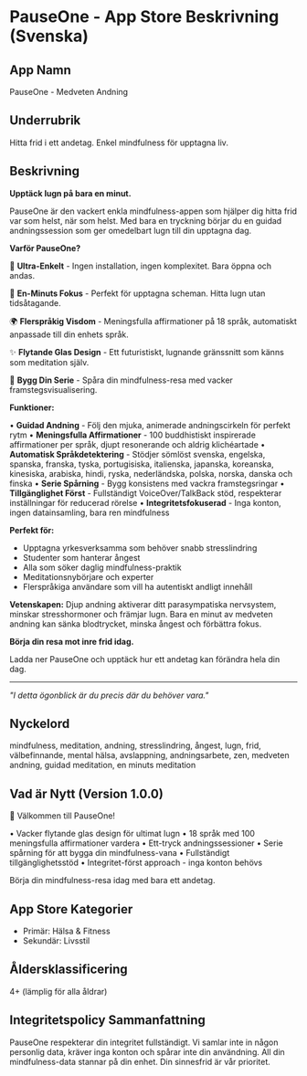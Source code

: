 # PauseOne - App Store Beskrivning (Svenska)

## App Namn

PauseOne - Medveten Andning

## Underrubrik

Hitta frid i ett andetag. Enkel mindfulness för upptagna liv.

## Beskrivning

**Upptäck lugn på bara en minut.**

PauseOne är den vackert enkla mindfulness-appen som hjälper dig hitta frid var som helst, när som helst. Med bara en tryckning börjar du en guidad andningssession som ger omedelbart lugn till din upptagna dag.

**Varför PauseOne?**

🌸 **Ultra-Enkelt** - Ingen installation, ingen komplexitet. Bara öppna och andas.

🎯 **En-Minuts Fokus** - Perfekt för upptagna scheman. Hitta lugn utan tidsåtagande.

🌍 **Flerspråkig Visdom** - Meningsfulla affirmationer på 18 språk, automatiskt anpassade till din enhets språk.

✨ **Flytande Glas Design** - Ett futuristiskt, lugnande gränssnitt som känns som meditation själv.

🔄 **Bygg Din Serie** - Spåra din mindfulness-resa med vacker framstegsvisualisering.

**Funktioner:**

• **Guidad Andning** - Följ den mjuka, animerade andningscirkeln för perfekt rytm
• **Meningsfulla Affirmationer** - 100 buddhistiskt inspirerade affirmationer per språk, djupt resonerande och aldrig klichéartade
• **Automatisk Språkdetektering** - Stödjer sömlöst svenska, engelska, spanska, franska, tyska, portugisiska, italienska, japanska, koreanska, kinesiska, arabiska, hindi, ryska, nederländska, polska, norska, danska och finska
• **Serie Spårning** - Bygg konsistens med vackra framstegsringar
• **Tillgänglighet Först** - Fullständigt VoiceOver/TalkBack stöd, respekterar inställningar för reducerad rörelse
• **Integritetsfokuserad** - Inga konton, ingen datainsamling, bara ren mindfulness

**Perfekt för:**

- Upptagna yrkesverksamma som behöver snabb stresslindring
- Studenter som hanterar ångest
- Alla som söker daglig mindfulness-praktik
- Meditationsnybörjare och experter
- Flerspråkiga användare som vill ha autentiskt andligt innehåll

**Vetenskapen:**
Djup andning aktiverar ditt parasympatiska nervsystem, minskar stresshormoner och främjar lugn. Bara en minut av medveten andning kan sänka blodtrycket, minska ångest och förbättra fokus.

**Börja din resa mot inre frid idag.**

Ladda ner PauseOne och upptäck hur ett andetag kan förändra hela din dag.

---

_"I detta ögonblick är du precis där du behöver vara."_

## Nyckelord

mindfulness, meditation, andning, stresslindring, ångest, lugn, frid, välbefinnande, mental hälsa, avslappning, andningsarbete, zen, medveten andning, guidad meditation, en minuts meditation

## Vad är Nytt (Version 1.0.0)

🎉 Välkommen till PauseOne!

• Vacker flytande glas design för ultimat lugn
• 18 språk med 100 meningsfulla affirmationer vardera
• Ett-tryck andningssessioner
• Serie spårning för att bygga din mindfulness-vana
• Fullständigt tillgänglighetsstöd
• Integritet-först approach - inga konton behövs

Börja din mindfulness-resa idag med bara ett andetag.

## App Store Kategorier

- Primär: Hälsa & Fitness
- Sekundär: Livsstil

## Åldersklassificering

4+ (lämplig för alla åldrar)

## Integritetspolicy Sammanfattning

PauseOne respekterar din integritet fullständigt. Vi samlar inte in någon personlig data, kräver inga konton och spårar inte din användning. All din mindfulness-data stannar på din enhet. Din sinnesfrid är vår prioritet.
